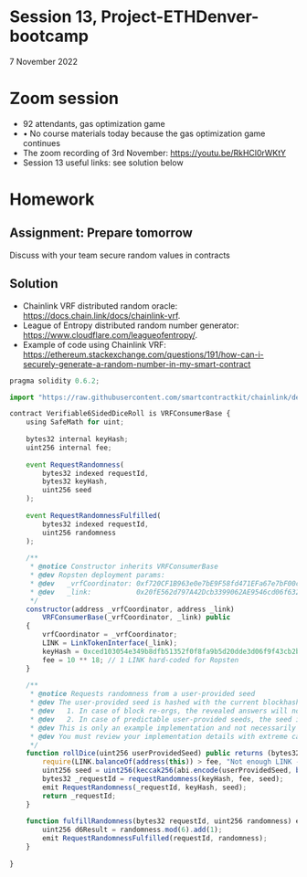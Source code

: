 # Session 13, Project-ETHDenver-bootcamp
7 November 2022
# Zoom session
* 92 attendants, gas optimization game
* •	No course materials today because the gas optimization game continues
* The zoom recording of 3rd November: https://youtu.be/RkHCl0rWKtY
* Session 13 useful links: see solution below

# Homework
## Assignment: Prepare tomorrow
Discuss with your team secure random values in contracts

## Solution 
-	Chainlink VRF distributed random oracle: https://docs.chain.link/docs/chainlink-vrf.
-	League of Entropy distributed random number generator: https://www.cloudflare.com/leagueofentropy/.
- Example of code using Chainlink VRF: https://ethereum.stackexchange.com/questions/191/how-can-i-securely-generate-a-random-number-in-my-smart-contract

```js
pragma solidity 0.6.2;

import "https://raw.githubusercontent.com/smartcontractkit/chainlink/develop/contracts/src/v0.6/VRFConsumerBase.sol";

contract Verifiable6SidedDiceRoll is VRFConsumerBase {
    using SafeMath for uint;
    
    bytes32 internal keyHash;
    uint256 internal fee;
    
    event RequestRandomness(
        bytes32 indexed requestId,
        bytes32 keyHash,
        uint256 seed
    );
    
    event RequestRandomnessFulfilled(
        bytes32 indexed requestId,
        uint256 randomness
    );
    
    /**
     * @notice Constructor inherits VRFConsumerBase
     * @dev Ropsten deployment params:
     * @dev   _vrfCoordinator: 0xf720CF1B963e0e7bE9F58fd471EFa67e7bF00cfb
     * @dev   _link:           0x20fE562d797A42Dcb3399062AE9546cd06f63280
     */
    constructor(address _vrfCoordinator, address _link)
        VRFConsumerBase(_vrfCoordinator, _link) public
    {
        vrfCoordinator = _vrfCoordinator;
        LINK = LinkTokenInterface(_link);
        keyHash = 0xced103054e349b8dfb51352f0f8fa9b5d20dde3d06f9f43cb2b85bc64b238205; // hard-coded for Ropsten
        fee = 10 ** 18; // 1 LINK hard-coded for Ropsten
    }
    
    /** 
     * @notice Requests randomness from a user-provided seed
     * @dev The user-provided seed is hashed with the current blockhash as an additional precaution.
     * @dev   1. In case of block re-orgs, the revealed answers will not be re-used again.
     * @dev   2. In case of predictable user-provided seeds, the seed is mixed with the less predictable blockhash.
     * @dev This is only an example implementation and not necessarily suitable for mainnet.
     * @dev You must review your implementation details with extreme care.
     */
    function rollDice(uint256 userProvidedSeed) public returns (bytes32 requestId) {
        require(LINK.balanceOf(address(this)) > fee, "Not enough LINK - fill contract with faucet");
        uint256 seed = uint256(keccak256(abi.encode(userProvidedSeed, blockhash(block.number)))); // Hash user seed and blockhash
        bytes32 _requestId = requestRandomness(keyHash, fee, seed);
        emit RequestRandomness(_requestId, keyHash, seed);
        return _requestId;
    }
    
    function fulfillRandomness(bytes32 requestId, uint256 randomness) external override {
        uint256 d6Result = randomness.mod(6).add(1);
        emit RequestRandomnessFulfilled(requestId, randomness);
    }
    
}
```